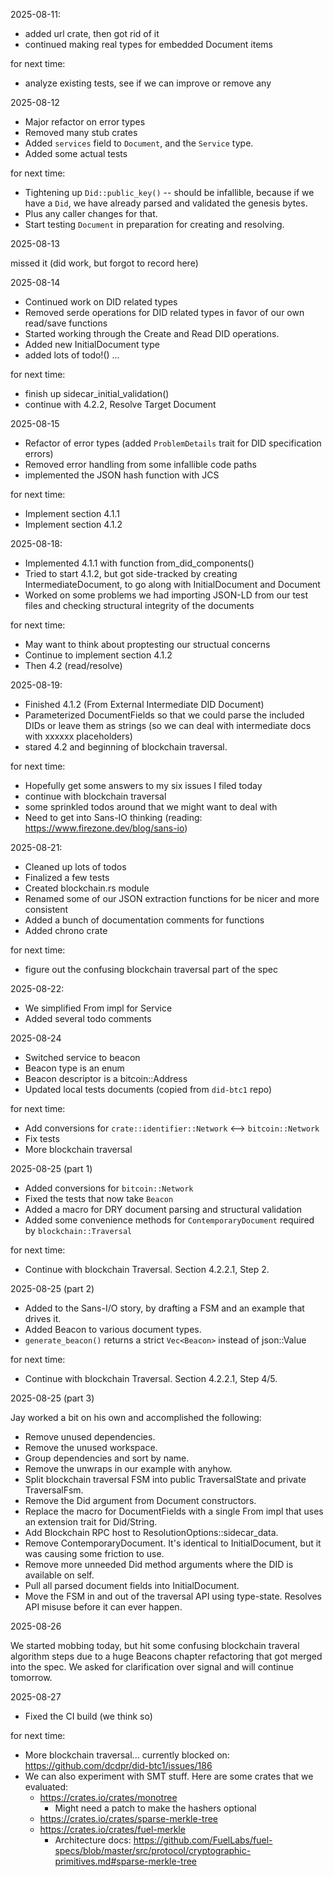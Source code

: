 
2025-08-11:

- added url crate, then got rid of it
- continued making real types for embedded Document items

for next time:

- analyze existing tests, see if we can improve or remove any


2025-08-12

- Major refactor on error types
- Removed many stub crates
- Added `services` field to `Document`, and the `Service` type.
- Added some actual tests

for next time:

- Tightening up `Did::public_key()` -- should be infallible, because if we have a `Did`, we have
  already parsed and validated the genesis bytes.
- Plus any caller changes for that.
- Start testing `Document` in preparation for creating and resolving.

2025-08-13

missed it (did work, but forgot to record here)


2025-08-14

- Continued work on DID related types
- Removed serde operations for DID related types in favor of our own read/save functions
- Started working through the Create and Read DID operations.
- Added new InitialDocument type
- added lots of todo!() ...


for next time:

- finish up sidecar_initial_validation()
- continue with 4.2.2, Resolve Target Document


2025-08-15

- Refactor of error types (added `ProblemDetails` trait for DID specification errors)
- Removed error handling from some infallible code paths
- implemented the JSON hash function with JCS

for next time:

- Implement section 4.1.1
- Implement section 4.1.2


2025-08-18:

- Implemented 4.1.1 with function from_did_components()
- Tried to start 4.1.2, but got side-tracked by creating IntermediateDocument, to go along with InitialDocument and Document
- Worked on some problems we had importing JSON-LD from our test files and checking structural integrity of the documents

for next time:

- May want to think about proptesting our structual concerns
- Continue to implement section 4.1.2
- Then 4.2 (read/resolve)


2025-08-19:

- Finished 4.1.2 (From External Intermediate DID Document)
- Parameterized DocumentFields so that we could parse the included DIDs or leave them as strings (so we can deal with intermediate docs with xxxxxx placeholders)
- stared 4.2 and beginning of blockchain traversal.

for next time:

- Hopefully get some answers to my six issues I filed today
- continue with blockchain traversal
- some sprinkled todos around that we might want to deal with
- Need to get into Sans-IO thinking (reading: https://www.firezone.dev/blog/sans-io)

2025-08-21:

- Cleaned up lots of todos
- Finalized a few tests
- Created blockchain.rs module
- Renamed some of our JSON extraction functions for be nicer and more consistent
- Added a bunch of documentation comments for functions
- Added chrono crate

for next time:

- figure out the confusing blockchain traversal part of the spec


2025-08-22:

- We simplified From impl for Service
- Added several todo comments



2025-08-24

- Switched service to beacon
- Beacon type is an enum
- Beacon descriptor is a bitcoin::Address
- Updated local tests documents (copied from `did-btc1` repo)

for next time:

- Add conversions for `crate::identifier::Network` <--> `bitcoin::Network`
- Fix tests
- More blockchain traversal


2025-08-25 (part 1)

- Added conversions for `bitcoin::Network`
- Fixed the tests that now take `Beacon`
- Added a macro for DRY document parsing and structural validation
- Added some convenience methods for `ContemporaryDocument` required by `blockchain::Traversal`

for next time:

- Continue with blockchain Traversal. Section 4.2.2.1, Step 2.


2025-08-25 (part 2)

- Added to the Sans-I/O story, by drafting a FSM and an example that drives it.
- Added Beacon to various document types.
- `generate_beacon()` returns a strict `Vec<Beacon>` instead of json::Value

for next time:

- Continue with blockchain Traversal. Section 4.2.2.1, Step 4/5.

2025-08-25 (part 3)

Jay worked a bit on his own and accomplished the following:

- Remove unused dependencies.
- Remove the unused workspace.
- Group dependencies and sort by name.
- Remove the unwraps in our example with anyhow.
- Split blockchain traversal FSM into public TraversalState and private TraversalFsm.
- Remove the Did argument from Document constructors.
- Replace the macro for DocumentFields with a single From impl that uses an extension trait for Did/String.
- Add Blockchain RPC host to ResolutionOptions::sidecar_data.
- Remove ContemporaryDocument. It's identical to InitialDocument, but it was causing some friction to use.
- Remove more unneeded Did method arguments where the DID is available on self.
- Pull all parsed document fields into InitialDocument.
- Move the FSM in and out of the traversal API using type-state. Resolves API misuse before it can ever happen.


2025-08-26

We started mobbing today, but hit some confusing blockchain traveral
algorithm steps due to a huge Beacons chapter refactoring that got
merged into the spec. We asked for clarification over signal and will
continue tomorrow.


2025-08-27

- Fixed the CI build (we think so)

for next time:

- More blockchain traversal... currently blocked on: https://github.com/dcdpr/did-btc1/issues/186
- We can also experiment with SMT stuff. Here are some crates that we evaluated:
  - https://crates.io/crates/monotree
    - Might need a patch to make the hashers optional
  - https://crates.io/crates/sparse-merkle-tree
  - https://crates.io/crates/fuel-merkle
    - Architecture docs: https://github.com/FuelLabs/fuel-specs/blob/master/src/protocol/cryptographic-primitives.md#sparse-merkle-tree

